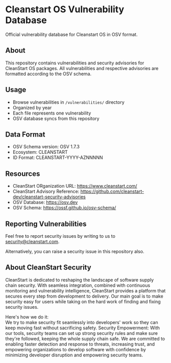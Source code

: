# Cleanstart OS Vulnerability Database
Official vulnerability database for Cleanstart OS in OSV format.

## About
This repository contains vulnerabilities and security advisories for CleanStart OS packages. All vulnerabilities and respective advisories are formatted according to the OSV schema.

## Usage
- Browse vulnerabilities in `/vulnerabilities/` directory
- Organized by year
- Each file represents one vulnerability
- OSV database syncs from this repository

## Data Format
- OSV Schema version: OSV 1.7.3
- Ecosystem: CLEANSTART
- ID Format: CLEANSTART-YYYY-AZNNNNN 

## Resources
- CleanStart ORganization URL: https://www.cleanstart.com/ 
- CleanStart Advisory Reference: https://github.com/cleanstart-dev/cleanstart-security-advisories
- OSV Database: https://osv.dev
- OSV Schema: https://ossf.github.io/osv-schema/

## Reporting Vulnerabilities
Feel free to report security issues by writing to us to security@cleanstart.com.


Alternatively, you can raise a security issue in this repository also. 

## About CleanStart Security
CleanStart is dedicated to reshaping the landscape of software supply chain security. With seamless integration, combined with continuous monitoring and vulnerability intelligence, CleanStart provides a platform that secures every step from development to delivery.
Our main goal is to make security easy for users while taking on the hard work of finding and fixing security issues.   

Here's how we do it:  
We try to make security fit seamlessly into developers' work so they can keep moving fast without sacrificing safety. 
Security Empowerment: With our tools, security teams can set up strong security rules and make sure they're followed, keeping the whole supply chain safe. 
We are committed to enabling faster detection and response to threats, increasing trust, and empowering organizations to develop software with confidence by minimizing developer disruption and empowering security teams.
